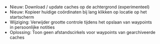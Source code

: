 - Nieuw: Download / update caches op de achtergrond (experimenteel)
- Nieuw: Kopieer huidige coördinaten bij lang klikken op locatie op het startscherm
- Wijziging: Verwijder grootte controle tijdens het opslaan van waypoints in persoonlijke notities
- Oplossing: Toon geen afstandscirkels voor waypoints van gearchiveerde caches
